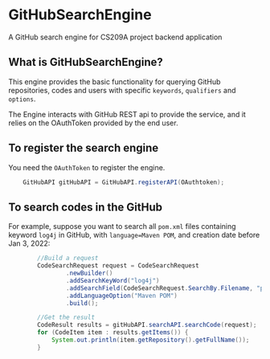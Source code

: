# GitHubSearchEngine

A GitHub search engine for CS209A project backend application

## What is GitHubSearchEngine?
This engine provides the basic functionality for querying GitHub repositories, codes and users with specific ```keywords```,
```qualifiers``` and ```options```.

The Engine interacts with GitHub REST api to provide the service, and it relies on the OAuthToken provided by the end user.

## To register the search engine

You need the ```OAuthToken``` to register the engine.

```java
    GitHubAPI gitHubAPI = GitHubAPI.registerAPI(OAuthtoken); 
```

## To search codes in the GitHub

For example, suppose you want to search all ```pom.xml``` files containing keyword ```log4j``` in GitHub,
with ```language=Maven POM```, and creation date before Jan 3, 2022:

```java
        //Build a request
        CodeSearchRequest request = CodeSearchRequest
                .newBuilder()
                .addSearchKeyWord("log4j")
                .addSearchField(CodeSearchRequest.SearchBy.Filename, "pom.xml")
                .addLanguageOption("Maven POM")
                .build();

        //Get the result
        CodeResult results = gitHubAPI.searchAPI.searchCode(request);
        for (CodeItem item : results.getItems()) {
            System.out.println(item.getRepository().getFullName());
        }

```
